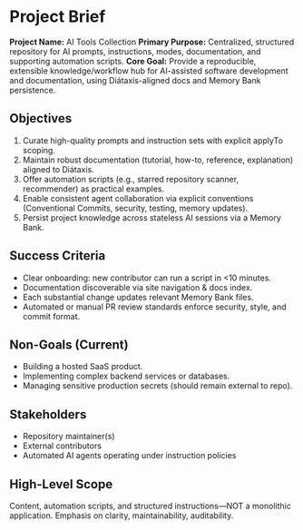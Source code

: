 # Project Brief

**Project Name:** AI Tools Collection
**Primary Purpose:** Centralized, structured repository for AI prompts, instructions, modes, documentation, and supporting automation scripts.
**Core Goal:** Provide a reproducible, extensible knowledge/workflow hub for AI-assisted software development and documentation, using Diátaxis-aligned docs and Memory Bank persistence.

## Objectives
1. Curate high-quality prompts and instruction sets with explicit applyTo scoping.
2. Maintain robust documentation (tutorial, how-to, reference, explanation) aligned to Diátaxis.
3. Offer automation scripts (e.g., starred repository scanner, recommender) as practical examples.
4. Enable consistent agent collaboration via explicit conventions (Conventional Commits, security, testing, memory updates).
5. Persist project knowledge across stateless AI sessions via a Memory Bank.

## Success Criteria
- Clear onboarding: new contributor can run a script in <10 minutes.
- Documentation discoverable via site navigation & docs index.
- Each substantial change updates relevant Memory Bank files.
- Automated or manual PR review standards enforce security, style, and commit format.

## Non-Goals (Current)
- Building a hosted SaaS product.
- Implementing complex backend services or databases.
- Managing sensitive production secrets (should remain external to repo).

## Stakeholders
- Repository maintainer(s)
- External contributors
- Automated AI agents operating under instruction policies

## High-Level Scope
Content, automation scripts, and structured instructions—NOT a monolithic application. Emphasis on clarity, maintainability, auditability.
